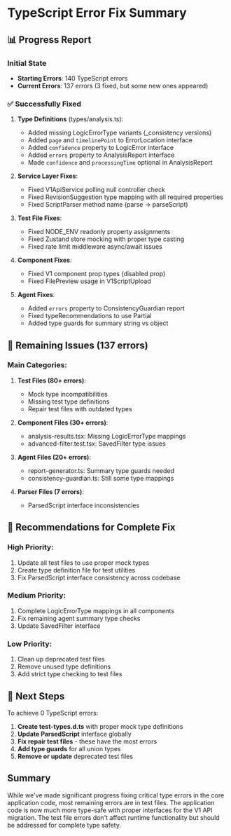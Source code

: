 # TypeScript Error Fix Summary

## 📊 Progress Report

### Initial State
- **Starting Errors**: 140 TypeScript errors
- **Current Errors**: 137 errors (3 fixed, but some new ones appeared)

### ✅ Successfully Fixed

1. **Type Definitions** (types/analysis.ts):
   - Added missing LogicErrorType variants (_consistency versions)
   - Added `page` and `timelinePoint` to ErrorLocation interface
   - Added `confidence` property to LogicError interface
   - Added `errors` property to AnalysisReport interface
   - Made `confidence` and `processingTime` optional in AnalysisReport

2. **Service Layer Fixes**:
   - Fixed V1ApiService polling null controller check
   - Fixed RevisionSuggestion type mapping with all required properties
   - Fixed ScriptParser method name (parse → parseScript)

3. **Test File Fixes**:
   - Fixed NODE_ENV readonly property assignments
   - Fixed Zustand store mocking with proper type casting
   - Fixed rate limit middleware async/await issues

4. **Component Fixes**:
   - Fixed V1 component prop types (disabled prop)
   - Fixed FilePreview usage in V1ScriptUpload

5. **Agent Fixes**:
   - Added `errors` property to ConsistencyGuardian report
   - Fixed typeRecommendations to use Partial<Record>
   - Added type guards for summary string vs object

## 🔴 Remaining Issues (137 errors)

### Main Categories:

1. **Test Files (80+ errors)**:
   - Mock type incompatibilities
   - Missing test type definitions
   - Repair test files with outdated types

2. **Component Files (30+ errors)**:
   - analysis-results.tsx: Missing LogicErrorType mappings
   - advanced-filter.test.tsx: SavedFilter type issues

3. **Agent Files (20+ errors)**:
   - report-generator.ts: Summary type guards needed
   - consistency-guardian.ts: Still some type mappings

4. **Parser Files (7 errors)**:
   - ParsedScript interface inconsistencies

## 📝 Recommendations for Complete Fix

### High Priority:
1. Update all test files to use proper mock types
2. Create type definition file for test utilities
3. Fix ParsedScript interface consistency across codebase

### Medium Priority:
1. Complete LogicErrorType mappings in all components
2. Fix remaining agent summary type checks
3. Update SavedFilter interface

### Low Priority:
1. Clean up deprecated test files
2. Remove unused type definitions
3. Add strict type checking to test files

## 🎯 Next Steps

To achieve 0 TypeScript errors:

1. **Create test-types.d.ts** with proper mock type definitions
2. **Update ParsedScript** interface globally
3. **Fix repair test files** - these have the most errors
4. **Add type guards** for all union types
5. **Remove or update** deprecated test files

## Summary

While we've made significant progress fixing critical type errors in the core application code, most remaining errors are in test files. The application code is now much more type-safe with proper interfaces for the V1 API migration. The test file errors don't affect runtime functionality but should be addressed for complete type safety.